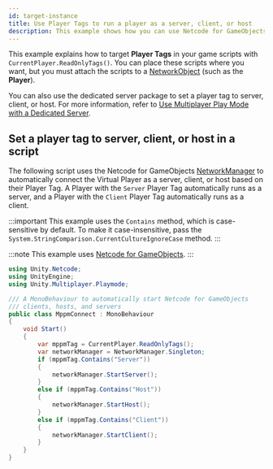 ```yaml
---
id: target-instance
title: Use Player Tags to run a player as a server, client, or host
description: This example shows how you can use Netcode for GameObjects to run a Player as a server, client, or host in Multiplayer Play Mode.
---
```


This example explains how to target **Player Tags** in your game scripts with `CurrentPlayer.ReadOnlyTags()`. You can place these scripts where you want, but you must attach the scripts to a [NetworkObject](https://docs-multiplayer.unity3d.com/netcode/current/basics/networkobject/) (such as the **Player**).

You can also use the dedicated server package to set a player tag to server, client, or host. For more information, refer to [Use Multiplayer Play Mode with a Dedicated Server](../dedicated-server/play-mode-dedicated-server.md).

## Set a player tag to server, client, or host in a script

The following script uses the Netcode for GameObjects [NetworkManager](https://docs-multiplayer.unity3d.com/netcode/current/components/networkmanager/) to automatically connect the Virtual Player as a server, client, or host based on their Player Tag. A Player with the `Server` Player Tag automatically runs as a server, and a Player with the `Client` Player Tag automatically runs as a client.

:::important
This example uses the `Contains` method, which is case-sensitive by default. To make it case-insensitive, pass the `System.StringComparison.CurrentCultureIgnoreCase` method.
:::

:::note
This example uses [Netcode for GameObjects](https://docs-multiplayer.unity3d.com/netcode/current/about/).
:::

```csharp
using Unity.Netcode;
using UnityEngine;
using Unity.Multiplayer.Playmode;

/// A MonoBehaviour to automatically start Netcode for GameObjects
/// clients, hosts, and servers
public class MppmConnect : MonoBehaviour
{
    void Start()
    {
        var mppmTag = CurrentPlayer.ReadOnlyTags();
        var networkManager = NetworkManager.Singleton;
        if (mppmTag.Contains("Server"))
        {
            networkManager.StartServer();
        }
        else if (mppmTag.Contains("Host"))
        {
            networkManager.StartHost();
        }
        else if (mppmTag.Contains("Client"))
        {
            networkManager.StartClient();
        }
    }
}
```
